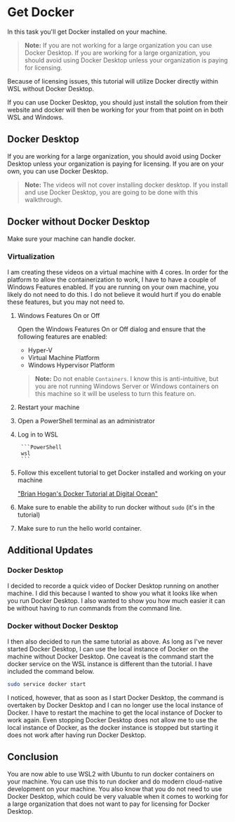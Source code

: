 # Get Docker

In this task you'll get Docker installed on your machine.

>**Note:** If you are not working for a large organization you can use Docker Desktop.  If you are working for a large organization, you should avoid using Docker Desktop unless your organization is paying for licensing.  

Because of licensing issues, this tutorial will utilize Docker directly within WSL without Docker Desktop.

If you can use Docker Desktop, you should just install the solution from their website and docker will then be working for your from that point on in both WSL and Windows.

## Docker Desktop

If you are working for a large organization, you should avoid using Docker Desktop unless your organization is paying for licensing. If you are on your own, you can use Docker Desktop.

>**Note:** The videos will not cover installing docker desktop.  If you install and use Docker Desktop, you are going to be done with this walkthrough.

## Docker without Docker Desktop

Make sure your machine can handle docker. 

### Virtualization

I am creating these videos on a virtual machine with 4 cores.  In order for the platform to allow the containerization to work, I have to have a couple of Windows Features enabled.  If you are running on your own machine, you likely do not need to do this.  I do not believe it would hurt if you do enable these features, but you may not need to.

1. Windows Features On or Off

    Open the Windows Features On or Off dialog and ensure that the following features are enabled:

    - Hyper-V
    - Virtual Machine Platform
    - Windows Hypervisor Platform

    >**Note:** Do not enable `Containers`.  I know this is anti-intuitive, but you are not running Windows Server or Windows containers on this machine so it will be useless to turn this feature on. 

1. Restart your machine
1. Open a PowerShell terminal as an administrator
1. Log in to WSL
    
        ```PowerShell
        wsl
        ```  

1. Follow this excellent tutorial to get Docker installed and working on your machine

    ["Brian Hogan's Docker Tutorial at Digital Ocean"](https://www.digitalocean.com/community/tutorials/how-to-install-and-use-docker-on-ubuntu-20-04)  

1. Make sure to enable the ability to run docker without `sudo` (it's in the tutorial)

1. Make sure to run the hello world container.

## Additional Updates

### Docker Desktop

I decided to recorde a quick video of Docker Desktop running on another machine.  I did this because I wanted to show you what it looks like when you run Docker Desktop.  I also wanted to show you how much easier it can be without having to run commands from the command line.

### Docker without Docker Desktop

I then also decided to run the same tutorial as above.  As long as I've never started Docker Desktop, I can use the local instance of Docker on the machine without Docker Desktop.  One caveat is the command start the docker service on the WSL instance is different than the tutorial.  I have included the command below.

```bash
sudo service docker start
```  

I noticed, however, that as soon as I start Docker Desktop, the command is overtaken by Docker Desktop and I can no longer use the local instance of Docker.  I have to restart the machine to get the local instance of Docker to work again.  Even stopping Docker Desktop does not allow me to use the local instance of Docker, as the docker instance is stopped but starting it does not work after having run Docker Desktop.

## Conclusion

You are now able to use WSL2 with Ubuntu to run docker containers on your machine.  You can use this to run docker and do modern cloud-native development on your machine.  You also know that you do not need to use Docker Desktop, which could be very valuable when it comes to working for a large organization that does not want to pay for licensing for Docker Desktop.
